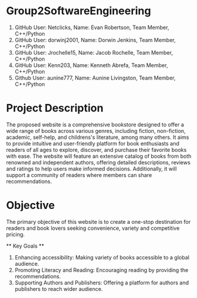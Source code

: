 # Group2SoftwareEngineering
1. GitHub User: Netclicks, Name: Evan Robertson, Team Member, C++/Python
2. GitHub User: dorwinj2001, Name: Dorwin Jenkins, Team Member, C++/Python
3. GitHub User: Jrochelle15, Name: Jacob Rochelle, Team Member, C++/Python
4. GitHub User: Kenn203,     Name: Kenneth Abrefa, Team Member, C++/Python
5. Github User: aunine777,   Name: Aunine Livingston, Team Member, C++/Python 

# Project Description
The proposed website is a comprehensive bookstore designed to offer a wide range of books across various genres, including fiction, non-fiction, academic, self-help, and childrens's literature, among many others. It aims to provide intuitive and user-friendly platform for book enthusiasts and readers of all ages to explore, discover, and purchase their favorite books with ease. The website will feature an extensive catalog of books from both renowned and independent authors, offering detailed descriptions, reviews and ratings to help users make informed decisions. Additionally, it will support a community of readers where members can share recommendations.

# Objective
The primary objective of this website is to create a one-stop destination for readers and book lovers seeking convenience, variety and competitive pricing. 

** Key Goals **
  1. Enhancing accessibility: Making variety of books accessible to a global audience.
  2. Promoting Literacy and Reading: Encouraging reading by providing the recommendations.
  3. Supporting Authors and Publishers: Offering a platform for authors and publishers to reach wider audience.
